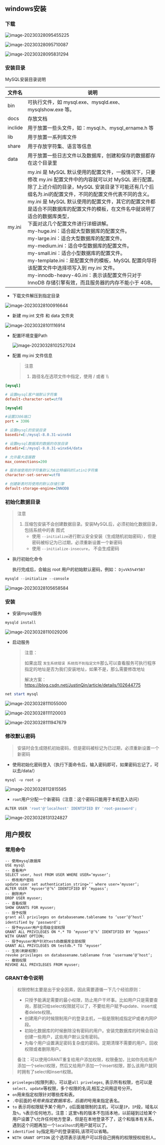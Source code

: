 ## windows安装

### 下载

![image-20230328095455225](http://file.zjay.top/blog/images/202303280954148.png)

![image-20230328095710087](http://file.zjay.top/blog/images/202303280957548.png)

![image-20230328095831294](http://file.zjay.top/blog/images/202303280958981.png)

### 安装目录

MySQL安装目录说明

| 文件名  | 说明                                                         |
| :------ | ------------------------------------------------------------ |
| bin     | 可执行文件，如 mysql.exe、mysqld.exe、mysqlshow.exe 等。     |
| docs    | 存放文档                                                     |
| inclide | 用于放置一些头文件，如：mysql.h、mysql_ername.h 等           |
| lib     | 用于放置一系列库文件                                         |
| share   | 用于存放字符集、语言等信息                                   |
| data    | 用于放置一些日志文件以及数据库，创建和保存的数据都存在这个目录里 |
| my.ini  | my.ini 是 MySQL 默认使用的配置文件，一般情况下，只要修改 my.ini 配置文件中的内容就可以对 MySQL 进行配置。<br />除了上述介绍的目录，MySQL 安装目录下可能还有几个后缀名为.ini的配置文件，不同的配置文件代表不同的含义。<br/>my.ini 是 MySQL 默认使用的配置文件，其它的配置文件都是适合不同数据库的配置文件的模板，在文件名中就说明了适合的数据库类型，<br/>下面对这几个配置文件进行详细讲解。<br/>my-huge.ini：适合超大型数据库的配置文件。<br/>my-large.ini：适合大型数据库的配置文件。<br/>my-medium.ini：适合中型数据库的配置文件。<br/>my-small.ini：适合小型数据库的配置文件。<br/>my-template.ini：是配置文件的模板，MySQL 配置向导将该配置文件中选择项写入到 my.ini 文件。<br/>my-innodb-heavy-4G.ini：表示该配置文件只对于 InnoDB 存储引擎有效，而且服务器的内存不能小于 4GB。 |

- 下载文件解压到指定目录

![image-20230328100916644](http://file.zjay.top/blog/images/202303281009054.png)

- 新建 my.int 文件 和 data 文件夹

![image-20230328101116914](http://file.zjay.top/blog/images/202304180915974.png)

- 配置环境变量Path

  ![image-20230328102527024](http://file.zjay.top/blog/images/202303281025273.png)

- 配置 my.ini 文件信息

  > 注意
  >
  > 1. 路径名在选项文件中指定，使用 / 或者 \\\

```ini
[mysql]

# 设置mysql客户端默认字符集
default-character-set=utf8 

[mysqld]

#设置3306端口
port = 3306 

# 设置mysql的安装目录
basedir=E:/mysql-8.0.31-winx64

# 设置mysql数据库的数据的存放目录
datadir=E:/mysql-8.0.31-winx64/data

# 允许最大连接数
max_connections=200

# 服务端使用的字符集默认为8比特编码的latin1字符集
character-set-server=utf8

# 创建新表时将使用的默认存储引擎
default-storage-engine=INNODB
```

### 初始化数据目录

> 注意
>
> 1. 压缩包安装不会创建数据目录。安装MySQL后，必须初始化数据目录， 包括系统中的表 图式
>    - 使用 `--initialize`进行默认安全安装（生成随机初始密码），但是密码被标记为已过期，必须重新设置一个新密码
>    - 使用 `--initialize-insecure`， 不会生成密码

- 执行初始化命令

  执行完成后，会输出 root 用户的初始默认密码，例如： `DjvVk5%4Y5B?`

```powershell
mysqld --initialize --console
```

![image-20230328105658584](http://file.zjay.top/blog/images/202304180915097.png)

### 安装

- 安装mysql服务

```powershell
mysqld install
```

![image-20230328110029206](http://file.zjay.top/blog/images/202303281100000.png)

- 启动服务

  > 注意：
  >
  > 如果出现 `发生系统错误 系统找不到指定文件`那么可以查看服务可执行程序指定的地址是否为我们安装地址，如果不是，那么需要修改地址
  >
  > 解决方案：https://blog.csdn.net/JustinQin/article/details/102644775

```powershell
net start mysql
```

![image-20230328111055000](http://file.zjay.top/blog/images/202303281110819.png)

![image-20230328111120003](http://file.zjay.top/blog/images/202304180915480.png)

![image-20230328111947679](http://file.zjay.top/blog/images/202303281119610.png)

### 修改默认密码

> 安装时会生成随机初始密码，但是密码被标记为已过期，必须重新设置一个新密码

- 使用初始化密码登入（执行下面命令后，输入密码即可，如果密码忘记了，可以去/data/）

```
mysql -u root -p
```

![image-20230328112815585](http://file.zjay.top/blog/images/202303281128115.png)

- `root`用户分配一个新密码（注意：这个密码只能用于本机登入访问）

```powershell
ALTER USER 'root'@'localhost' IDENTIFIED BY 'root-password';
```

![image-20230328131324827](http://file.zjay.top/blog/images/202303281313615.png)

## 用户授权

### 常用命令

```mysql
-- 使用mysql数据库
USE mysql
-- 查看用户
SELECT user, host FROM USER WHERE USER=‘myuser‘;
-- 修改用户密码
update user set authentication_string=‘‘ where user=‘myuser‘;
ALTER USER ‘myuser‘@‘%‘ IDENTIFIED BY ‘mypass‘;
-- 删除用户
DROP USER myuser;
-- 查看权限
SHOW GRANTS FOR myuser;
-- 授予权限
grant all privileges on databasename.tablename to ‘user‘@‘host‘ identified by ‘password‘；
-- 授予myuser用户全局级全部权限
GRANT ALL PRIVILEGES ON *.* TO ‘myuser‘@‘%‘ IDENTIFIED BY ‘mypass‘ WITH GRANT OPTION;
-- 授予myuser用户针对testdb数据库全部权限
GRANT ALL PRIVILEGES ON testdb.* TO ‘myuser‘
-- 生效(刷新权限)
revoke privileges on databasename.tablename from ‘username‘@‘host‘;
-- 撤销权限
REVOKE ALL PRIVILEGES FROM myuser;
```

###  GRANT命令说明

> 权限控制主要是出于安全因素，因此需要遵循一下几个经验原则：
>
> - 只授予能满足需要的最小权限，防止用户干坏事。比如用户只是需要查询，那就只给select权限就可以了，不要给用户赋予update、insert或者delete权限。
> - 创建用户的时候限制用户的登录主机，一般是限制成指定IP或者内网IP段。
> - 初始化数据库的时候删除没有密码的用户。安装完数据库的时候会自动创建一些用户，这些用户默认没有密码。
> - 为每个用户设置满足密码复杂度的密码。定期清理不需要的用户。回收权限或者删除用户。
>
> 备注：可以使用GRANT重复给用户添加权限，权限叠加，比如你先给用户添加一个select权限，然后又给用户添加一个insert权限，那么该用户就同时拥有了select和insert权限。

- `priveleges`(权限列表)，可以是`all priveleges`, 表示所有权限，也可以是`select`、`update`等权限，多个权限的名词,相互之间用逗号分开。
- `on`用来指定权限针对哪些库和表。
- `.`中前面的*号用来指定数据库名，后面的*号用来指定表名。
- `to` 表示将权限赋予某个用户，`@`后面接限制的主机，可以是`IP`，`IP`段，域名以及`%`，`%`表示任何地方。注意：这里`%`有的版本不包括本地，以前碰到过给某个用户设置了`%`允许任何地方登录，但是在本地登录不了，这个和版本有关系，遇到这个问题再加一个`localhost`的用户就可以了。
- `identified by`指定用户的登录密码,该项可以省略。
- `WITH GRANT OPTION` 这个选项表示该用户可以将自己拥有的权限授权给别人。
